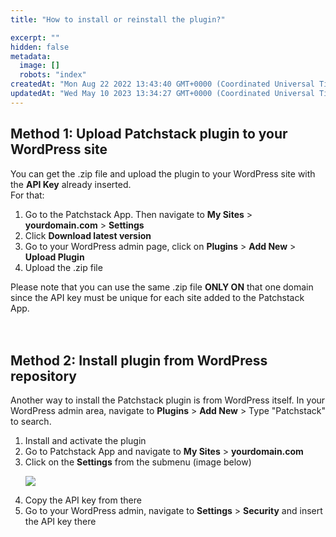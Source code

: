 ```yaml
---
title: "How to install or reinstall the plugin?"

excerpt: ""
hidden: false
metadata: 
  image: []
  robots: "index"
createdAt: "Mon Aug 22 2022 13:43:40 GMT+0000 (Coordinated Universal Time)"
updatedAt: "Wed May 10 2023 13:34:27 GMT+0000 (Coordinated Universal Time)"
---
```

## Method 1: Upload Patchstack plugin to your WordPress site

You can get the .zip file and upload the plugin to your WordPress site with the **API Key** already inserted.  
For that:

<ol><li>
Go to the Patchstack App. Then navigate to <b>My Sites</b> > <b>yourdomain.com</b> > <b>Settings</b></li>
<li>Click <b>Download latest version</b></li>
<li>Go to your WordPress admin page, click on <b>Plugins</b> > <b>Add New</b> > <b>Upload Plugin</b></li><li>Upload the .zip file</li></ol>
Please note that you can use the same .zip file <b>ONLY ON</b> that one domain since the API key must be unique for each site added to the Patchstack App.
<br><br><br>

## Method 2: Install plugin from WordPress repository

Another way to install the Patchstack plugin is from WordPress itself. In your WordPress admin area, navigate to **Plugins** > **Add New** > Type "Patchstack" to search.

<ol><li>Install and activate the plugin</li>
<li>Go to Patchstack App and navigate to <b>My Sites</b> > <b>yourdomain.com</b></li>

<li>Click on the <b>Settings</b> from the submenu (image below)

![](@images/patchstack-site-settings.png)

</li>


<li>Copy the API key from there</li>

<li>Go to your WordPress admin, navigate to <b>Settings</b> > <b>Security</b> and insert the API key there</li>
</ol>


